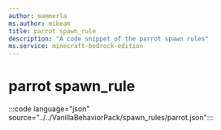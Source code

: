 ```yaml
---
author: mammerla
ms.author: mikeam
title: parrot spawn_rule
description: "A code snippet of the parrot spawn rules"
ms.service: minecraft-bedrock-edition
---
```


# parrot spawn_rule

:::code language="json" source="../../VanillaBehaviorPack/spawn_rules/parrot.json":::
